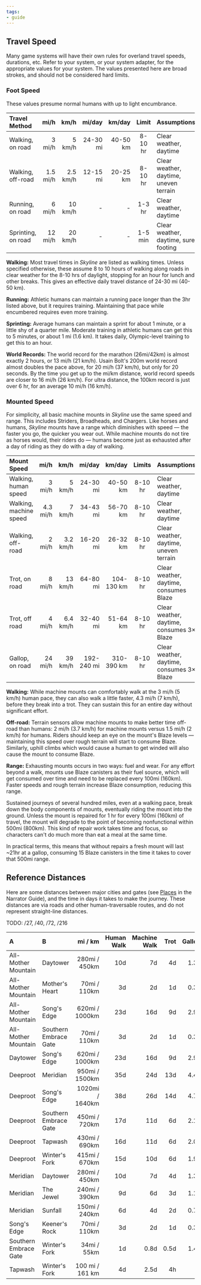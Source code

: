 ```yaml
---
tags:
- guide
---
```


## Travel Speed

Many game systems will have their own rules for overland travel speeds, durations, etc.
Refer to your system, or your system adapter, for the appropriate values for your system.
The values presented here are broad strokes, and should not be considered hard limits.

### Foot Speed

These values presume normal humans with up to light encumbrance.

| Travel Method | mi/h | km/h | mi/day | km/day | Limit | Assumptions |
| :--- | ---: | ---: | ---: | ---: | :---: | :--- |
| Walking, on road | 3 mi/h | 5 km/h | 24-30 mi | 40-50 km | 8-10 hr | Clear weather, daytime |
| Walking, off-road | 1.5 mi/h | 2.5 km/h | 12-15 mi | 20-25 km | 8-10 hr | Clear weather, daytime, uneven terrain |
| Running, on road | 6 mi/h | 10 km/h | - | - | 1-3 hr | Clear weather, daytime |
| Sprinting, on road | 12 mi/h | 20 km/h | - | - | 1-5 min | Clear weather, daytime, sure footing |

**Walking:**
Most travel times in _Skyline_ are listed as walking times.
Unless specified otherwise, these assume 8 to 10 hours of walking along roads in clear weather for the 8-10 hrs of daylight, stopping for an hour for lunch and other breaks.
This gives an effective daily travel distance of 24-30 mi (40-50 km).

**Running:**
Athletic humans can maintain a running pace longer than the 3hr listed above, but it requires training.
Maintaining that pace while encumbered requires even more training.

**Sprinting:**
Average humans can maintain a sprint for about 1 minute, or a little shy of a quarter mile.
Moderate training in athletic humans can get this to 5 minutes, or about 1 mi (1.6 km).
It takes daily, Olympic-level training to get this to an hour.

**World Records:**
The world record for the marathon (26mi/42km) is almost exactly 2 hours, or 13 mi/h (21 km/h).
Usain Bolt's 200m world record almost doubles the pace above, for 20 mi/h (37 km/h), but only for 20 seconds.
By the time you get up to the mi/km distance, world record speeds are closer to 16 mi/h (26 km/h).
For ultra distance, the 100km record is just over 6 hr, for an average 10 mi/h (16 km/h).

### Mounted Speed

For simplicity, all basic machine mounts in _Skyline_ use the same speed and range.
This includes Striders, Broadheads, and Chargers.
Like horses and humans, _Skyline_ mounts have a range which diminishes with speed — the faster you go, the quicker you wear out.
While machine mounts do not tire as horses would, their riders do — humans become just as exhausted after a day of riding as they do with a day of walking.

| Mount Speed | mi/h | km/h | mi/day | km/day | Limits | Assumptions |
| :--- | ---: | ---: | ---: | ---: | :---: | :--- |
| Walking, human speed | 3 mi/h | 5 km/h | 24-30 mi | 40-50 km | 8-10 hr | Clear weather, daytime |
| Walking, machine speed | 4.3 mi/h | 7 km/h | 34-43 mi | 56-70 km | 8-10 hr | Clear weather, daytime |
| Walking, off-road | 2 mi/h | 3.2 km/h | 16-20 mi | 26-32 km | 8-10 hr | Clear weather, daytime, uneven terrain |
| Trot, on road | 8 mi/h | 13 km/h | 64-80 mi | 104-130 km | 8-10 hr | Clear weather, daytime, consumes Blaze |
| Trot, off road | 4 mi/h | 6.4 km/h | 32-40 mi | 51-64 km | 8-10 hr | Clear weather, daytime, consumes 3&times; Blaze |
| Gallop, on road | 24 mi/h | 39 km/h | 192-240 mi | 310-390 km | 8-10 hr | Clear weather, daytime, consumes 3&times; Blaze |

**Walking:**
While machine mounts can comfortably walk at the 3 mi/h (5 km/h) human pace, they can also walk a little faster, 4.3 mi/h (7 km/h), before they break into a trot.
They can sustain this for an entire day without significant effort.

**Off-road:**
Terrain sensors allow machine mounts to make better time off-road than humans: 2 mi/h (3.7 km/h) for machine mounts versus 1.5 mi/h (2 km/h) for humans.
Riders should keep an eye on the mount's Blaze levels — maintaining this speed over rough terrain will start to consume Blaze.
Similarly, uphill climbs which would cause a human to get winded will also cause the mount to consume Blaze.

**Range:**
Exhausting mounts occurs in two ways: fuel and wear.
For any effort beyond a walk, mounts use Blaze canisters as their fuel source, which will get consumed over time and need to be replaced every 100mi (160km).
Faster speeds and rough terrain increase Blaze consumption, reducing this range.

Sustained journeys of several hundred miles, even at a walking pace, break down the body components of mounts, eventually riding the mount into the ground.
Unless the mount is repaired for 1 hr for every 100mi (160km) of travel, the mount will degrade to the point of becoming nonfunctional within 500mi (800km).
This kind of repair work takes time and focus, so characters can't do much more than eat a meal at the same time.

In practical terms, this means that without repairs a fresh mount will last ~21hr at a gallop, consuming 15 Blaze canisters in the time it takes to cover that 500mi range.

## Reference Distances

Here are some distances between major cities and gates (see [Places](../setting/500-places.md) in the Narrator Guide), and the time in days it takes to make the journey.
These distances are via roads and other human-traversable routes, and do not represent straight-line distances.

TODO: /27, /40, /72, /216

| A | B | mi / km | Human Walk | Machine Walk | Trot | Gallop |
| :--- | :--- | ---: | ---: | ---: | ---: | ---: |
| All-Mother Mountain | Daytower | 280mi / 450km | 10d | 7d | 4d | 1.3d |
| All-Mother Mountain | Mother's Heart | 70mi / 110km | 3d | 2d | 1d | 0.3d | 
| All-Mother Mountain | Song's Edge | 620mi / 1000km | 23d | 16d | 9d | 2.9d |
| All-Mother Mountain | Southern Embrace Gate | 70mi / 110km | 3d | 2d | 1d | 0.3d |
| Daytower | Song's Edge | 620mi / 1000km | 23d | 16d | 9d | 2.9d |
| Deeproot | Meridian | 950mi / 1500km | 35d | 24d | 13d | 4.4d | 
| Deeproot | Song's Edge | 1020mi / 1640km | 38d | 26d | 14d | 4.7d |
| Deeproot | Southern Embrace Gate | 450mi / 720km | 17d | 11d | 6d | 2.1d | 
| Deeproot | Tapwash | 430mi / 690km | 16d | 11d | 6d | 2.0d |
| Deeproot | Winter's Fork | 415mi / 670km | 15d | 10d | 6d | 1.9d | 
| Meridian | Daytower | 280mi / 450km | 10d | 7d | 4d | 1.3d |
| Meridian | The Jewel | 240mi / 390km | 9d | 6d | 3d | 1.1d |
| Meridian | Sunfall | 150mi / 240km | 6d | 4d | 2d | 0.7d |
| Song's Edge | Keener's Rock | 70mi / 110km | 3d | 2d | 1d | 0.3d |
| Southern Embrace Gate | Winter's Fork | 34mi / 55km | 1d | 0.8d | 0.5d | 1.4h |
| Tapwash | Winter's Fork | 100 mi / 161 km | 4d | 2.5d | 4h |
